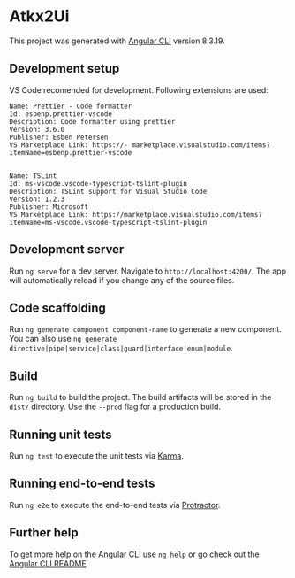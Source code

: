 # Atkx2Ui

This project was generated with [Angular CLI](https://github.com/angular/angular-cli) version 8.3.19.

## Development setup

VS Code recomended for development. Following extensions are used:

    Name: Prettier - Code formatter
    Id: esbenp.prettier-vscode
    Description: Code formatter using prettier
    Version: 3.6.0
    Publisher: Esben Petersen
    VS Marketplace Link: https://- marketplace.visualstudio.com/items?itemName=esbenp.prettier-vscode


    Name: TSLint
    Id: ms-vscode.vscode-typescript-tslint-plugin
    Description: TSLint support for Visual Studio Code
    Version: 1.2.3
    Publisher: Microsoft
    VS Marketplace Link: https://marketplace.visualstudio.com/items?itemName=ms-vscode.vscode-typescript-tslint-plugin

## Development server

Run `ng serve` for a dev server. Navigate to `http://localhost:4200/`. The app will automatically reload if you change any of the source files.

## Code scaffolding

Run `ng generate component component-name` to generate a new component. You can also use `ng generate directive|pipe|service|class|guard|interface|enum|module`.

## Build

Run `ng build` to build the project. The build artifacts will be stored in the `dist/` directory. Use the `--prod` flag for a production build.

## Running unit tests

Run `ng test` to execute the unit tests via [Karma](https://karma-runner.github.io).

## Running end-to-end tests

Run `ng e2e` to execute the end-to-end tests via [Protractor](http://www.protractortest.org/).

## Further help

To get more help on the Angular CLI use `ng help` or go check out the [Angular CLI README](https://github.com/angular/angular-cli/blob/master/README.md).
